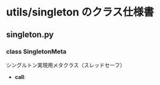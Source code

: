 # utils/singleton のクラス仕様書

## singleton.py

### class SingletonMeta
シングルトン実現用メタクラス（スレッドセーフ）
- __call__: 

